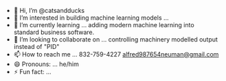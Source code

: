 - 👋 Hi, I’m @catsandducks
- 👀 I’m interested in building machine learning models ...
- 🌱 I’m currently learning ... adding modern machine learning into standard business software.
- 💞️ I’m looking to collaborate on ... controlling machinery modelled output instead of "PID"
- 📫 How to reach me ... 832-759-4227     alfred987654neuman@gmail.com
- 😄 Pronouns: ... he/him
- ⚡ Fun fact: ...

<!---
catsandducks/catsandducks is a ✨ special ✨ repository because its `README.md` (this file) appears on your GitHub profile.
You can click the Preview link to take a look at your changes.
--->
